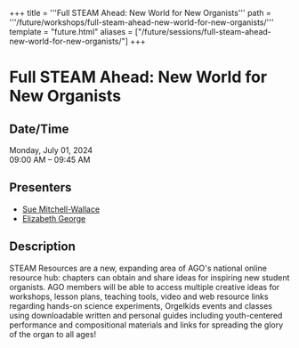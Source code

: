 +++
title = '''Full STEAM Ahead: New World for New Organists'''
path = '''/future/workshops/full-steam-ahead-new-world-for-new-organists/'''
template = "future.html"
aliases = ["/future/sessions/full-steam-ahead-new-world-for-new-organists/"]
+++

<h1>Full STEAM Ahead: New World for New Organists</h1>

<h2>Date/Time</h2>
<p>Monday, July 01, 2024<br>
09:00 AM – 09:45 AM</p>
<h2>Presenters</h2>
<ul>
<li><a href="/future/presenters/sue-mitchell-wallace/">Sue Mitchell-Wallace</a></li>
<li><a href="/future/presenters/elizabeth-george/">Elizabeth George</a></li>
</ul>
<h2>Description</h2>

STEAM Resources are a new, expanding area of AGO's national online resource hub: chapters can obtain and share ideas for inspiring new student organists. AGO members will be able to access multiple creative ideas for workshops, lesson plans, teaching tools, video and web resource links regarding hands-on science experiments, Orgelkids events and classes using downloadable written and personal guides including youth-centered performance and compositional materials and links for spreading the glory of the organ to all ages!


